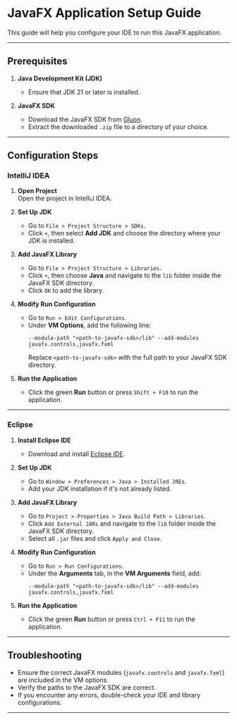 # JavaFX Application Setup Guide

This guide will help you configure your IDE to run this JavaFX application.

---

## Prerequisites
1. **Java Development Kit (JDK)**  
   - Ensure that JDK 21 or later is installed.

2. **JavaFX SDK**  
   - Download the JavaFX SDK from [Gluon](https://gluonhq.com/products/javafx/).
   - Extract the downloaded `.zip` file to a directory of your choice.

---

## Configuration Steps

### IntelliJ IDEA

1. **Open Project**  
   Open the project in IntelliJ IDEA.

2. **Set Up JDK**  
   - Go to `File > Project Structure > SDKs`.  
   - Click `+`, then select **Add JDK** and choose the directory where your JDK is installed.

3. **Add JavaFX Library**  
   - Go to `File > Project Structure > Libraries`.  
   - Click `+`, then choose **Java** and navigate to the `lib` folder inside the JavaFX SDK directory.  
   - Click `OK` to add the library.

4. **Modify Run Configuration**  
   - Go to `Run > Edit Configurations`.  
   - Under **VM Options**, add the following line:  
     ```
     --module-path "<path-to-javafx-sdk>/lib" --add-modules javafx.controls,javafx.fxml
     ```
     Replace `<path-to-javafx-sdk>` with the full path to your JavaFX SDK directory.

5. **Run the Application**  
   - Click the green **Run** button or press `Shift + F10` to run the application.

---

### Eclipse

1. **Install Eclipse IDE**  
   - Download and install [Eclipse IDE](https://www.eclipse.org/downloads/).

2. **Set Up JDK**  
   - Go to `Window > Preferences > Java > Installed JREs`.  
   - Add your JDK installation if it's not already listed.

3. **Add JavaFX Library**  
   - Go to `Project > Properties > Java Build Path > Libraries`.  
   - Click `Add External JARs` and navigate to the `lib` folder inside the JavaFX SDK directory.  
   - Select all `.jar` files and click `Apply and Close`.

4. **Modify Run Configuration**  
   - Go to `Run > Run Configurations`.  
   - Under the **Arguments** tab, in the **VM Arguments** field, add:  
     ```
     --module-path "<path-to-javafx-sdk>/lib" --add-modules javafx.controls,javafx.fxml
     ```

5. **Run the Application**  
   - Click the green **Run** button or press `Ctrl + F11` to run the application.

---

## Troubleshooting

- Ensure the correct JavaFX modules (`javafx.controls` and `javafx.fxml`) are included in the VM options.
- Verify the paths to the JavaFX SDK are correct.
- If you encounter any errors, double-check your IDE and library configurations.

---
